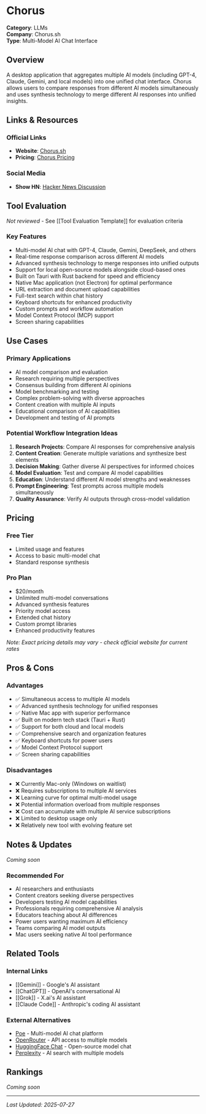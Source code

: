 # Chorus

**Category**: LLMs  
**Company**: Chorus.sh  
**Type**: Multi-Model AI Chat Interface  

## Overview

A desktop application that aggregates multiple AI models (including GPT-4, Claude, Gemini, and local models) into one unified chat interface. Chorus allows users to compare responses from different AI models simultaneously and uses synthesis technology to merge different AI responses into unified insights.

## Links & Resources

### Official Links
- **Website**: [Chorus.sh](https://chorus.sh/)
- **Pricing**: [Chorus Pricing](https://chorus.sh/pricing)

### Social Media
- **Show HN**: [Hacker News Discussion](https://news.ycombinator.com/item?id=42543601)

## Tool Evaluation

*Not reviewed* - See [[Tool Evaluation Template]] for evaluation criteria

### Key Features
- Multi-model AI chat with GPT-4, Claude, Gemini, DeepSeek, and others
- Real-time response comparison across different AI models
- Advanced synthesis technology to merge responses into unified outputs
- Support for local open-source models alongside cloud-based ones
- Built on Tauri with Rust backend for speed and efficiency
- Native Mac application (not Electron) for optimal performance
- URL extraction and document upload capabilities
- Full-text search within chat history
- Keyboard shortcuts for enhanced productivity
- Custom prompts and workflow automation
- Model Context Protocol (MCP) support
- Screen sharing capabilities

## Use Cases

### Primary Applications
- AI model comparison and evaluation
- Research requiring multiple perspectives
- Consensus building from different AI opinions
- Model benchmarking and testing
- Complex problem-solving with diverse approaches
- Content creation with multiple AI inputs
- Educational comparison of AI capabilities
- Development and testing of AI prompts

### Potential Workflow Integration Ideas
1. **Research Projects**: Compare AI responses for comprehensive analysis
2. **Content Creation**: Generate multiple variations and synthesize best elements
3. **Decision Making**: Gather diverse AI perspectives for informed choices
4. **Model Evaluation**: Test and compare AI model capabilities
5. **Education**: Understand different AI model strengths and weaknesses
6. **Prompt Engineering**: Test prompts across multiple models simultaneously
7. **Quality Assurance**: Verify AI outputs through cross-model validation

## Pricing

### Free Tier
- Limited usage and features
- Access to basic multi-model chat
- Standard response synthesis

### Pro Plan
- $20/month
- Unlimited multi-model conversations
- Advanced synthesis features
- Priority model access
- Extended chat history
- Custom prompt libraries
- Enhanced productivity features

*Note: Exact pricing details may vary - check official website for current rates*

## Pros & Cons

### Advantages
- ✅ Simultaneous access to multiple AI models
- ✅ Advanced synthesis technology for unified responses
- ✅ Native Mac app with superior performance
- ✅ Built on modern tech stack (Tauri + Rust)
- ✅ Support for both cloud and local models
- ✅ Comprehensive search and organization features
- ✅ Keyboard shortcuts for power users
- ✅ Model Context Protocol support
- ✅ Screen sharing capabilities

### Disadvantages
- ❌ Currently Mac-only (Windows on waitlist)
- ❌ Requires subscriptions to multiple AI services
- ❌ Learning curve for optimal multi-model usage
- ❌ Potential information overload from multiple responses
- ❌ Cost can accumulate with multiple AI service subscriptions
- ❌ Limited to desktop usage only
- ❌ Relatively new tool with evolving feature set

## Notes & Updates

*Coming soon*

### Recommended For
- AI researchers and enthusiasts
- Content creators seeking diverse perspectives
- Developers testing AI model capabilities
- Professionals requiring comprehensive AI analysis
- Educators teaching about AI differences
- Power users wanting maximum AI efficiency
- Teams comparing AI model outputs
- Mac users seeking native AI tool performance

## Related Tools

### Internal Links
- [[Gemini]] - Google's AI assistant
- [[ChatGPT]] - OpenAI's conversational AI
- [[Grok]] - X.ai's AI assistant
- [[Claude Code]] - Anthropic's coding AI assistant

### External Alternatives
- [Poe](https://poe.com) - Multi-model AI chat platform
- [OpenRouter](https://openrouter.ai) - API access to multiple models
- [HuggingFace Chat](https://huggingface.co/chat) - Open-source model chat
- [Perplexity](https://perplexity.ai) - AI search with multiple models

## Rankings

*Coming soon*

---

*Last Updated: 2025-07-27*